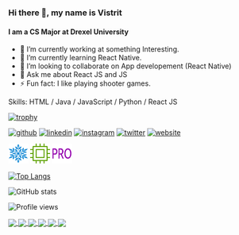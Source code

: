 ### Hi there 👋, my name is Vistrit
#### I am a CS Major at Drexel University


- 🔭 I’m currently working at something Interesting.
- 🌱 I’m currently learning React Native.
- 👯 I’m looking to collaborate on App developement (React Native)
- 💬 Ask me about React JS and JS
- ⚡ Fun fact: I like playing shooter games.

Skills: HTML / Java / JavaScript / Python / React JS


[![trophy](https://github-profile-trophy.vercel.app/?username=VistritPandey&theme=dracula)](https://github.com/ryo-ma/github-profile-trophy)



[<img src='https://cdn.jsdelivr.net/npm/simple-icons@3.0.1/icons/github.svg' alt='github' height='40'>](https://github.com/VistritPandey)  [<img src='https://cdn.jsdelivr.net/npm/simple-icons@3.0.1/icons/linkedin.svg' alt='linkedin' height='40'>](https://www.linkedin.com/in/VistritPandey/)  [<img src='https://cdn.jsdelivr.net/npm/simple-icons@3.0.1/icons/instagram.svg' alt='instagram' height='40'>](https://www.instagram.com/iamvistrit/)  [<img src='https://cdn.jsdelivr.net/npm/simple-icons@3.0.1/icons/twitter.svg' alt='twitter' height='40'>](https://twitter.com/VistritPandey)  [<img src='https://cdn.jsdelivr.net/npm/simple-icons@3.0.1/icons/icloud.svg' alt='website' height='40'>](vistritpaney.me)  

<a href='https://archiveprogram.github.com/'><img src='https://raw.githubusercontent.com/acervenky/animated-github-badges/master/assets/acbadge.gif' width='40' height='40'></a> <a href='https://docs.github.com/en/developers'><img src='https://raw.githubusercontent.com/acervenky/animated-github-badges/master/assets/devbadge.gif' width='40' height='40'></a> <a href='https://github.com/pricing'><img src='https://raw.githubusercontent.com/acervenky/animated-github-badges/master/assets/pro.gif' width='40' height='40'></a>

[![Top Langs](https://github-readme-stats.vercel.app/api/top-langs/?username=VistritPandey&hide=C%23,CSS&langs_count=8&layout=compact)](https://github.com/VistritPandey)

![GitHub stats](https://github-readme-stats.vercel.app/api?username=VistritPandey&count_private=true&show_icons=true&theme=onedark)  



![Profile views](https://gpvc.arturio.dev/VistritPandey)  

<a href="https://github.com/VistritPandey/Youtube-Clone">
  <img align="center" src="https://github-readme-stats.vercel.app/api/pin/?username=VistritPandey&repo=youtube-clone" />
</a>
<a href="https://github.com/VistritPandey/Netflix-Clone">
  <img align="center" src="https://github-readme-stats.vercel.app/api/pin/?username=VistritPandey&repo=netflix-clone" />
</a>

<a href="https://github.com/VistritPandey/Airbnb-Clone">
  <img align="center" src="https://github-readme-stats.vercel.app/api/pin/?username=VistritPandey&repo=airbnb-clone" />
</a>
<a href="https://github.com/VistritPandey/Twitter-Clone">
  <img align="center" src="https://github-readme-stats.vercel.app/api/pin/?username=VistritPandey&repo=twitter-clone" />
</a>

<a href="https://github.com/VistritPandey/Chat-App-using-React-Native">
  <img align="center" src="https://github-readme-stats.vercel.app/api/pin/?username=VistritPandey&repo=chat-app-using-react-native" />
</a>
<a href="https://github.com/VistritPandey/COVID-TRACKER">
  <img align="center" src="https://github-readme-stats.vercel.app/api/pin/?username=VistritPandey&repo=covid-tracker" />
</a>
